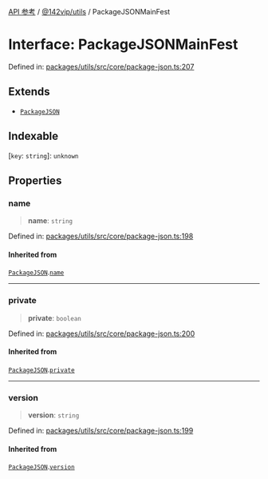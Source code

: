 [API 参考](../../../index.md) / [@142vip/utils](../index.md) / PackageJSONMainFest

# Interface: PackageJSONMainFest

Defined in: [packages/utils/src/core/package-json.ts:207](https://github.com/142vip/core-x/blob/15d5bc9ef4bece78c0e60bdf074a2d245f625100/packages/utils/src/core/package-json.ts#L207)

## Extends

- [`PackageJSON`](PackageJSON.md)

## Indexable

\[`key`: `string`\]: `unknown`

## Properties

### name

> **name**: `string`

Defined in: [packages/utils/src/core/package-json.ts:198](https://github.com/142vip/core-x/blob/15d5bc9ef4bece78c0e60bdf074a2d245f625100/packages/utils/src/core/package-json.ts#L198)

#### Inherited from

[`PackageJSON`](PackageJSON.md).[`name`](PackageJSON.md#name)

***

### private

> **private**: `boolean`

Defined in: [packages/utils/src/core/package-json.ts:200](https://github.com/142vip/core-x/blob/15d5bc9ef4bece78c0e60bdf074a2d245f625100/packages/utils/src/core/package-json.ts#L200)

#### Inherited from

[`PackageJSON`](PackageJSON.md).[`private`](PackageJSON.md#private)

***

### version

> **version**: `string`

Defined in: [packages/utils/src/core/package-json.ts:199](https://github.com/142vip/core-x/blob/15d5bc9ef4bece78c0e60bdf074a2d245f625100/packages/utils/src/core/package-json.ts#L199)

#### Inherited from

[`PackageJSON`](PackageJSON.md).[`version`](PackageJSON.md#version)
